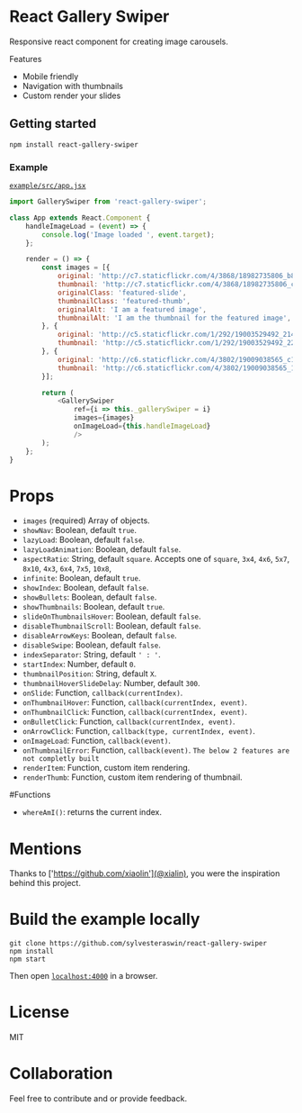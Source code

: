 # React Gallery Swiper

Responsive react component for creating image carousels.

Features
* Mobile friendly
* Navigation with thumbnails
* Custom render your slides

## Getting started

```
npm install react-gallery-swiper
```

### Example
[`example/src/app.jsx`](https://github.com/sylvesteraswin/react-gallery-swiper/tree/master/example/src)
```js
import GallerySwiper from 'react-gallery-swiper';

class App extends React.Component {
    handleImageLoad = (event) => {
        console.log('Image loaded ', event.target);
    };

    render = () => {
        const images = [{
            original: 'http://c7.staticflickr.com/4/3868/18982735806_b80b024040_h.jpg',
            thumbnail: 'http://c7.staticflickr.com/4/3868/18982735806_cd60bcdb69_n.jpg',
            originalClass: 'featured-slide',
            thumbnailClass: 'featured-thumb',
            originalAlt: 'I am a featured image',
            thumbnailAlt: 'I am the thumbnail for the featured image',
        }, {
            original: 'http://c5.staticflickr.com/1/292/19003529492_214a7e3777_h.jpg',
            thumbnail: 'http://c5.staticflickr.com/1/292/19003529492_226031f2c1_n.jpg'
        }, {
            original: 'http://c6.staticflickr.com/4/3802/19009038565_c197845618_h.jpg',
            thumbnail: 'http://c6.staticflickr.com/4/3802/19009038565_17e2e21b22_n.jpg'
        }];

        return (
            <GallerySwiper
                ref={i => this._gallerySwiper = i}
                images={images}
                onImageLoad={this.handleImageLoad}
                />
        );
    };
}
```

# Props

* `images` (required) Array of objects.
* `showNav`: Boolean, default `true`.
* `lazyLoad`: Boolean, default `false`.
* `lazyLoadAnimation`: Boolean, default `false`.
* `aspectRatio`: String, default `square`. Accepts one of  `square`, `3x4`, `4x6`, `5x7`, `8x10`, `4x3`, `6x4`, `7x5`, `10x8`,
* `infinite`: Boolean, default `true`.
* `showIndex`: Boolean, default `false`.
* `showBullets`: Boolean, default `false`.
* `showThumbnails`: Boolean, default `true`.
* `slideOnThumbnailsHover`: Boolean, default `false`.
* `disableThumbnailScroll`: Boolean, default `false`.
* `disableArrowKeys`: Boolean, default `false`.
* `disableSwipe`: Boolean, default `false`.
* `indexSeparator`: String, default `' : '`.
* `startIndex`: Number, default `0`.
* `thumbnailPosition`: String, default `X`.
* `thumbnailHoverSlideDelay`: Number, default `300`.
* `onSlide`: Function, `callback(currentIndex)`.
* `onThumbnailHover`: Function, `callback(currentIndex, event)`.
* `onThumbnailClick`: Function, `callback(currentIndex, event)`.
* `onBulletClick`: Function, `callback(currentIndex, event)`.
* `onArrowClick`: Function, `callback(type, currentIndex, event)`.
* `onImageLoad`: Function, `callback(event)`.
* `onThumbnailError`: Function, `callback(event)`.
`The below 2 features are not completly built`
* `renderItem`: Function, custom item rendering.
* `renderThumb`: Function, custom item rendering of thumbnail.

#Functions
* `whereAmI()`: returns the current index.

# Mentions
Thanks to ['https://github.com/xiaolin'](@xialin), you were the inspiration behind this project.

# Build the example locally
```
git clone https://github.com/sylvesteraswin/react-gallery-swiper
npm install
npm start
```

Then open [`localhost:4000`](http://localhost:4000) in a browser.

# License

MIT

# Collaboration
Feel free to contribute and or provide feedback.
